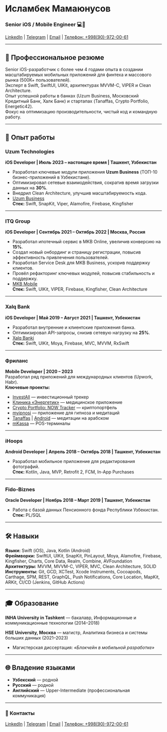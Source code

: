 # Исламбек Мамаюнусов
### Senior iOS / Mobile Engineer 💻📱

[LinkedIn](https://www.linkedin.com/in/islom-mamayunusov-a69870205/) | [Telegram](https://t.me/Takhirovich_I) | [Email](mailto:i.takhirovich@gmail.com) | [Телефон: +998(90)-972-00-61](tel:+998909720061)

---

## 📜 Профессиональное резюме
Senior iOS-разработчик с более чем 4 годами опыта в создании масштабируемых мобильных приложений для финтеха и массового рынка (500К+ пользователей).  
Эксперт в Swift, SwiftUI, UIKit, архитектурах MVVM-C, VIPER и Clean Architecture.  
Опыт успешной работы в банках (Uzum Business, Московский Кредитный Банк, Халк Банк) и стартапах (Tanaffas, Crypto Portfolio, Energetic42).  
Фокус на оптимизацию производительности, чистый код и командную работу.

---

## 💼 Опыт работы

### Uzum Technologies
**iOS Developer | Июль 2023 – настоящее время | Ташкент, Узбекистан**  
- Разработал ключевые модули приложения **Uzum Business** (ТОП-10 бизнес-приложений в Узбекистане).  
- Оптимизировал сетевые взаимодействия, сократив время загрузки данных на **30%**.  
- Внедрил Clean Architecture, улучшив масштабируемость кода.  
- [Uzum Business](https://apps.apple.com/ru/app/uzum-business-kapitalbank/id1672721973)  
**Стек:** Swift, SnapKit, Viper, Alamofire, Firebase, Kingfisher  

---

### ITQ Group
**iOS Developer | Сентябрь 2021 – Октябрь 2022 | Москва, Россия**  
- Разработал ипотечный сервис в MKB Online, увеличив конверсию на **15%**.  
- Создал новый онбординг и страницу регистрации, повысив эффективность привлечения пользователей.  
- Разработал Service Desk для MKB Business, ускорив поддержку клиентов.  
- Провёл рефакторинг ключевых модулей, повысив стабильность и поддержку.  
- [MKB Mobile](https://mkb.ru/mobile)  
**Стек:** Swift, UIKit, VIPER, Firebase, Kingfisher, Clean Architecture  

---

### Xalq Bank
**iOS Developer | Май 2019 – Август 2021 | Ташкент, Узбекистан**  
- Разработал внутренние и клиентские приложения банка.  
- Оптимизировал API-запросы, снизив сетевую нагрузку на **25%**.  
- [Xalq Banki](https://apps.apple.com/uz/developer/аt-xalq-bank/id1255778154)  
**Стек:** Swift, UIKit, Moya, Firebase, MVC, MVVM, RxSwift  

---

### Фриланс
**Mobile Developer | 2020 – 2023**  
Разработал ряд приложений для международных клиентов (Upwork, Habr).  
**Ключевые проекты:**  
- [InvestAll](https://apps.apple.com/us/app/forescite-pro/id1567589436) — инвестиционный трекер  
- [Клиника «Энергетик»](https://apps.apple.com/us/app/клиника-энергетик/id1568266071) — медицинское приложение  
- [Crypto Portfolio: NOW Tracker](https://apps.apple.com/ru/app/now-tracker-сrypto-portfolio/id1536924823) — криптопортфель  
- [myipnosi](https://apps.apple.com/ru/app/myipnosi/id1496931849) — приложение для гипноза и медитаций  
- [Tanaffas](https://apps.apple.com/ru/app/tanaffas-تنف-س/id1509077753) | [Android](https://play.google.com/store/apps/details?id=uz.mit.tanaffas) — медитации на арабском  
- [mKassa](https://www.mkassa.uz) — POS-терминалы  

---

### iHoops
**Android Developer | Апрель 2018 – Октябрь 2018 | Ташкент, Узбекистан**  
- Разработал мобильное приложение для редактирования фотографий.  
**Стек:** Kotlin, Java, MVP, Retrofit 2, FCM, In-App Purchases  

---

### Fido-Biznes
**Oracle Developer | Ноябрь 2018 – Март 2019 | Ташкент, Узбекистан**  
- Работа с базой данных Пенсионного фонда Республики Узбекистан.  
**Стек:** PL/SQL  

---

## 🛠 Навыки
**Языки:** Swift (iOS), Java, Kotlin (Android)  
**Фреймворки:** SwiftUI, UIKit, SnapKit, PinLayout, Moya, Alamofire, Firebase, Kingfisher, Charts, Core Data, Realm, Combine, AVFoundation  
**Архитектуры:** MVVM, MVVM-C, VIPER, MVC, Clean Architecture, SOLID  
**Инструменты:** Git, GCD, XCTest, Xcode Instruments, Cocoapods, Carthage, SPM, REST, GraphQL, Push Notifications, Core Location, MapKit, ARKit, CI/CD (Jenkins, GitHub Actions)  

---

## 🎓 Образование
**INHA University in Tashkent** — бакалавр, Информационные и коммуникационные технологии (2014–2018)  

**HSE University, Москва** — магистр, Аналитика бизнеса и системы больших данных (2021–2023)  
- Магистерская диссертация: *«Блокчейн в мобильной разработке»*  

---

## 🌐 Владение языками
- **Узбекский** — родной  
- **Русский** — родной  
- **Английский** — Upper-Intermediate (профессиональная коммуникация)  

---

### 🌟 Контакты
[LinkedIn](https://www.linkedin.com/in/islom-mamayunusov-a69870205/) | [Telegram](https://t.me/Takhirovich_I) | [Email](mailto:i.takhirovich@gmail.com) | [Телефон: +998(90)-972-00-61](tel:+998909720061)
